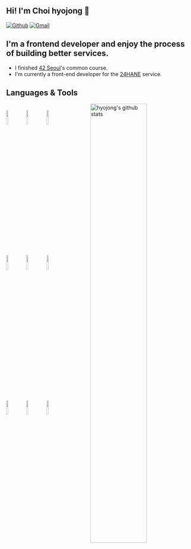 ## Hi! I'm Choi hyojong 👋
[![Github](https://img.shields.io/badge/-Github-000?style=flat&logo=Github&logoColor=white)](https://github.com/bluedog129)
[![Gmail](https://img.shields.io/badge/-Gmail-c14438?style=flat&logo=Gmail&logoColor=white)](mailto:bluedog129@gmail.com)


## I'm a frontend developer and enjoy the process of building better services.
- I finished [42 Seoul](https://github.com/bluedog129/ft_main)'s common course.
- I'm currently a front-end developer for the [24HANE](https://github.com/bluedog129/24hane-frontend) service.

## Languages & Tools
<p>
  <a href="https://github.com/onimur/handle-path-oz">
    <img width="55%" align="right" alt="hyojong's github stats" src="https://github-readme-stats.vercel.app/api?username=bluedog129&show_icons=true&hide_border=true" />
  </a>
  <br />
  <!-- Your languages and tools. Be careful with the alignment. 
  You can use this sites to get logos: https://www.vectorlogo.zone or https://simpleicons.org/
  -->
  <code><img width="10%" src="https://www.vectorlogo.zone/logos/w3_html5/w3_html5-ar21.svg"></code>
  <code><img width="10%" src="https://www.vectorlogo.zone/logos/netlifyapp_watercss/netlifyapp_watercss-ar21.svg"></code>
  <code><img width="10%" src="https://www.vectorlogo.zone/logos/javascript/javascript-ar21.svg"></code>
  <br />
  <code><img width="10%" src="https://www.vectorlogo.zone/logos/vuejs/vuejs-ar21.svg"></code>
  <code><img width="10%" src="https://www.vectorlogo.zone/logos/figma/figma-ar21.svg"></code>
  <code><img width="10%" src="https://www.vectorlogo.zone/logos/docker/docker-ar21.svg"></code>
  <br />
  <code><img width="10%" src="https://www.vectorlogo.zone/logos/git-scm/git-scm-ar21.svg"></code>
  <code><img width="10%" src="https://www.vectorlogo.zone/logos/github/github-ar21.svg"></code>
  <code><img width="10%" src="https://www.vectorlogo.zone/logos/gnu_bash/gnu_bash-ar21.svg"></code>
</p>
